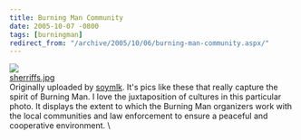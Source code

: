 ```yaml
---
title: Burning Man Community
date: 2005-10-07 -0800
tags: [burningman]
redirect_from: "/archive/2005/10/06/burning-man-community.aspx/"
---
```


[![](https://static.flickr.com/29/50347517_110d2918a9_m.jpg)](http://www.flickr.com/photos/mlk/50347517/ "photo sharing")
\
 [sherriffs.jpg](http://www.flickr.com/photos/mlk/50347517/) \
 Originally uploaded by [soymlk](http://www.flickr.com/people/mlk/).
It's pics like these that really capture the spirit of Burning Man. I
love the juxtaposition of cultures in this particular photo. It displays
the extent to which the Burning Man organizers work with the local
communities and law enforcement to ensure a peaceful and cooperative
environment. \


